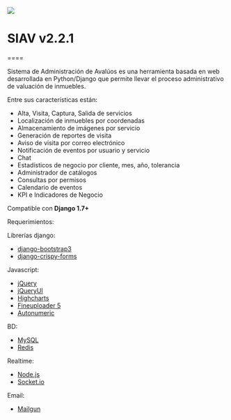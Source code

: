 ![](https://s3.amazonaws.com/codeship.io/badges/images/codeship-badge-weshipcode-black.png "")


# SIAV v2.2.1

====

Sistema de Administración de Avalúos es una herramienta basada en web desarrollada en Python/Django que permite llevar el proceso administrativo de valuación de inmuebles.

Entre sus características están:

* Alta, Visita, Captura, Salida de servicios
* Localización de inmuebles por coordenadas
* Almacenamiento de imágenes por servicio
* Generación de reportes de visita
* Aviso de visita por correo electrónico
* Notificación de eventos por usuario y servicio
* Chat
* Estadísticos de negocio por cliente, mes, año, tolerancia
* Administrador de catálogos
* Consultas por permisos
* Calendario de eventos
* KPI e Indicadores de Negocio

Compatible con **Django 1.7+**

Requerimientos:

Librerías django:
* [django-bootstrap3](https://github.com/dyve/django-bootstrap3)
* [django-crispy-forms](http://django-crispy-forms.readthedocs.org/en/latest/)

Javascript:
* [jQuery](http://jquery.com/)
* [jQueryUI](http://jqueryui.com/)
* [Highcharts](http://www.highcharts.com/)
* [Fineuploader 5](http://fineuploader.com/)
* [Autonumeric](http://www.decorplanit.com/plugin/)

 BD:
* [MySQL](http://www.mysql.com/)
* [Redis](http://redis.io/)

Realtime:
* [Node.js](https://nodejs.org/)
* [Socket.io](http://socket.io/)

Email:
* [Mailgun](https://mailgun.com)